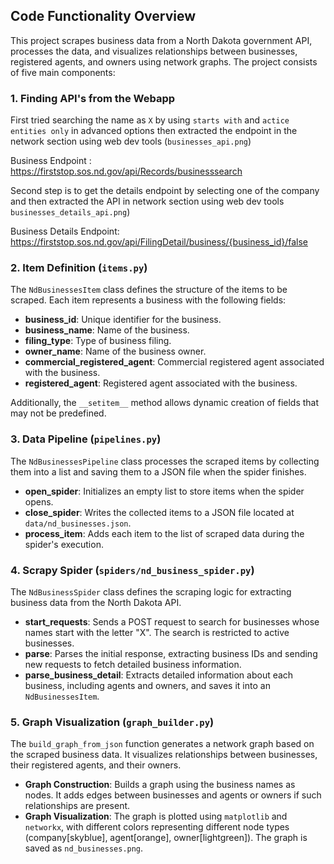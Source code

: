 ## Code Functionality Overview

This project scrapes business data from a North Dakota government API, processes the data, and visualizes relationships between businesses, registered agents, and owners using network graphs. The project consists of five main components:

### 1. Finding API's from the Webapp 
First tried searching the name as `X` by using `starts with` and `actice entities only` in advanced options then extracted the endpoint in the network section using web dev tools (`businesses_api.png`)

Business Endpoint : https://firststop.sos.nd.gov/api/Records/businesssearch

Second step is to get the details endpoint by selecting one of the company and then extracted the API in network section using web dev tools `businesses_details_api.png`)

Business Details Endpoint: https://firststop.sos.nd.gov/api/FilingDetail/business/{business_id}/false


### 2. Item Definition (`items.py`)
The `NdBusinessesItem` class defines the structure of the items to be scraped. Each item represents a business with the following fields:

- **business_id**: Unique identifier for the business.
- **business_name**: Name of the business.
- **filing_type**: Type of business filing.
- **owner_name**: Name of the business owner.
- **commercial_registered_agent**: Commercial registered agent associated with the business.
- **registered_agent**: Registered agent associated with the business.

Additionally, the `__setitem__` method allows dynamic creation of fields that may not be predefined.

### 3. Data Pipeline (`pipelines.py`)
The `NdBusinessesPipeline` class processes the scraped items by collecting them into a list and saving them to a JSON file when the spider finishes.

- **open_spider**: Initializes an empty list to store items when the spider opens.
- **close_spider**: Writes the collected items to a JSON file located at `data/nd_businesses.json`.
- **process_item**: Adds each item to the list of scraped data during the spider's execution.

### 4. Scrapy Spider (`spiders/nd_business_spider.py`)
The `NdBusinessSpider` class defines the scraping logic for extracting business data from the North Dakota API.

- **start_requests**: Sends a POST request to search for businesses whose names start with the letter "X". The search is restricted to active businesses.
- **parse**: Parses the initial response, extracting business IDs and sending new requests to fetch detailed business information.
- **parse_business_detail**: Extracts detailed information about each business, including agents and owners, and saves it into an `NdBusinessesItem`.

### 5. Graph Visualization (`graph_builder.py`)
The `build_graph_from_json` function generates a network graph based on the scraped business data. It visualizes relationships between businesses, their registered agents, and their owners.

- **Graph Construction**: Builds a graph using the business names as nodes. It adds edges between businesses and agents or owners if such relationships are present.
- **Graph Visualization**: The graph is plotted using `matplotlib` and `networkx`, with different colors representing different node types (company[skyblue], agent[orange], owner[lightgreen]). The graph is saved as `nd_businesses.png`.
